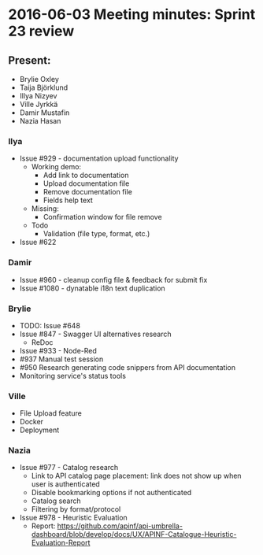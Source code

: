 # 2016-06-03 Meeting minutes: Sprint 23 review

## Present:
- Brylie Oxley
- Taija Björklund
- Illya Nizyev
- Ville Jyrkkä
- Damir Mustafin
- Nazia Hasan

### Ilya

- Issue #929 - documentation upload functionality
  - Working demo:
    - Add link to documentation
    - Upload documentation file
    - Remove documentation file
    - Fields help text
  - Missing:
    - Confirmation window for file remove
  - Todo
    - Validation (file type, format, etc.)
- Issue #622

### Damir

- Issue #960 - cleanup config file & feedback for submit fix
- Issue #1080 - dynatable i18n text duplication

### Brylie

- TODO: Issue #648
- Issue #847 - Swagger UI alternatives research
  - ReDoc
- Issue #933 - Node-Red
- #937 Manual test session
- #950 Research generating code snippers from API documentation
- Monitoring service's status tools

### Ville

- File Upload feature
- Docker
- Deployment

### Nazia

- Issue #977 - Catalog research
  - Link to API catalog page placement: link does not show up when user is authenticated
  - Disable bookmarking options if not authenticated
  - Catalog search
  - Filtering by format/protocol
- Issue #978 - Heuristic Evaluation
  - Report: https://github.com/apinf/api-umbrella-dashboard/blob/develop/docs/UX/APINF-Catalogue-Heuristic-Evaluation-Report
